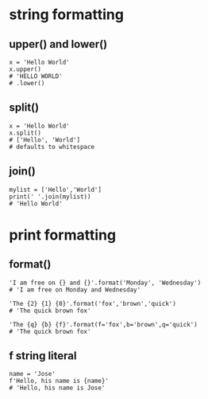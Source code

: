 # string formatting

## upper() and lower()

```
x = 'Hello World'
x.upper()
# 'HELLO WORLD'
# .lower()
```

## split()

```
x = 'Hello World'
x.split()
# ['Hello', 'World']
# defaults to whitespace
```

## join()

```
mylist = ['Hello','World']
print(' '.join(mylist))
# 'Hello World'
```

# print formatting

## format()

```
'I am free on {} and {}'.format('Monday', 'Wednesday')
# 'I am free on Monday and Wednesday'
```

```
'The {2} {1} {0}'.format('fox','brown','quick')
# 'The quick brown fox'
```

```
'The {q} {b} {f}'.format(f='fox',b='brown',q='quick')
# 'The quick brown fox'
```

## f string literal

```
name = 'Jose'
f'Hello, his name is {name}'
# 'Hello, his name is Jose'